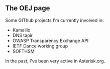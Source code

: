 ## The OEJ page

Some GIThub projects I'm currently involved in:

- Kamailio
- DNS tapir
- OWASP Transparency Exchange API
- IETF Dance working group
- SOFTHSM

In the past, I've been very active in Asterisk.org.
